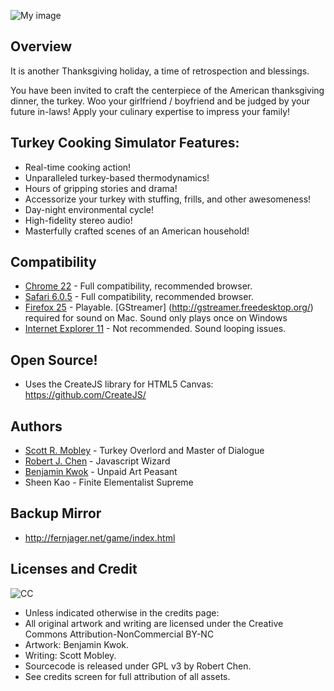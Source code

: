 ![My image](https://raw.github.com/fernjager/game-off-2013/formula/Main-Screen-MockupV11-24.png)

## Overview

It is another Thanksgiving holiday, a time of retrospection and blessings.

You have been invited to craft the centerpiece of the American thanksgiving dinner, the turkey. Woo your girlfriend / boyfriend and be judged by your future in-laws! Apply your culinary expertise to impress your family!

## Turkey Cooking Simulator Features:
* Real-time cooking action!
* Unparalleled turkey-based thermodynamics!
* Hours of gripping stories and drama!
* Accessorize your turkey with stuffing, frills, and other awesomeness!
* Day-night environmental cycle!
* High-fidelity stereo audio!
* Masterfully crafted scenes of an American household!

## Compatibility
* [Chrome 22](https://www.google.com/intl/en/chrome/) - Full compatibility, recommended browser.
* [Safari 6.0.5](http://www.apple.com/safari/) - Full compatibility, recommended browser.
* [Firefox 25](http://www.mozilla.org/en-US/firefox/new/) - Playable. [GStreamer] (http://gstreamer.freedesktop.org/) required for sound on Mac. Sound only plays once on Windows
* [Internet Explorer 11](http://windows.microsoft.com/en-us/internet-explorer/download-ie) - Not recommended. Sound looping issues.

## Open Source!
* Uses the CreateJS library for HTML5 Canvas: https://github.com/CreateJS/

## Authors

* [Scott R. Mobley](http://www.linkedin.com/in/mobleyscott) - Turkey Overlord and Master of Dialogue
* [Robert J. Chen](http://fernjager.net) - Javascript Wizard
* [Benjamin Kwok](mailto:tengen1112@gmail.com) - Unpaid Art Peasant
* Sheen Kao -  Finite Elementalist Supreme

## Backup Mirror
* http://fernjager.net/game/index.html

## Licenses and Credit
![CC](http://i.creativecommons.org/l/by-nc/3.0/88x31.png) 

* Unless indicated otherwise in the credits page:
* All original artwork and writing are licensed under the Creative Commons Attribution-NonCommercial BY-NC 
* Artwork: Benjamin Kwok.
* Writing: Scott Mobley.
* Sourcecode is released under GPL v3 by Robert Chen.
* See credits screen for full attribution of all assets.

